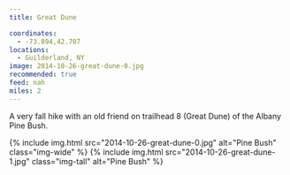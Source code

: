 ```yaml
---
title: Great Dune

coordinates:
  - -73.894,42.707
locations:
  - Guilderland, NY
image: 2014-10-26-great-dune-0.jpg
recommended: true
feed: nah
miles: 2
---
```


<!--editor ignore very--> A very fall hike with an old friend on trailhead 8 (Great Dune) of the Albany Pine Bush.

<div class="photos">

{% include img.html src="2014-10-26-great-dune-0.jpg"  alt="Pine Bush" class="img-wide" %}
{% include img.html src="2014-10-26-great-dune-1.jpg" class="img-tall" alt="Pine Bush" %}

</div>
